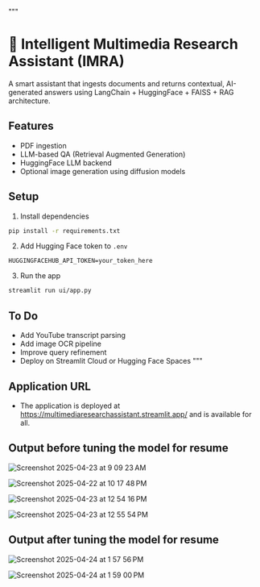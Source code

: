 """
# 🧠 Intelligent Multimedia Research Assistant (IMRA)

A smart assistant that ingests documents and returns contextual, AI-generated answers using LangChain + HuggingFace + FAISS + RAG architecture.

## Features
- PDF ingestion
- LLM-based QA (Retrieval Augmented Generation)
- HuggingFace LLM backend
- Optional image generation using diffusion models

## Setup
1. Install dependencies
```bash
pip install -r requirements.txt
```
2. Add Hugging Face token to `.env`
```
HUGGINGFACEHUB_API_TOKEN=your_token_here
```
3. Run the app
```bash
streamlit run ui/app.py
```

## To Do
- Add YouTube transcript parsing
- Add image OCR pipeline
- Improve query refinement
- Deploy on Streamlit Cloud or Hugging Face Spaces
"""

## Application URL
- The application is deployed at https://multimediaresearchassistant.streamlit.app/ and is available for all.

## Output before tuning the model for resume

![Screenshot 2025-04-23 at 9 09 23 AM](https://github.com/user-attachments/assets/e2cb4204-398a-4fc7-9410-eeeb5188dd14)

![Screenshot 2025-04-22 at 10 17 48 PM](https://github.com/user-attachments/assets/3fad8b8d-f1ab-4908-a37d-b9c4de0bf55e)

![Screenshot 2025-04-23 at 12 54 16 PM](https://github.com/user-attachments/assets/6dde3301-c206-42aa-aaf5-dec55b5a038f)

![Screenshot 2025-04-23 at 12 55 54 PM](https://github.com/user-attachments/assets/3d701650-8155-4aba-a13e-bacf88deecd6)


## Output after tuning the model for resume

![Screenshot 2025-04-24 at 1 57 56 PM](https://github.com/user-attachments/assets/268cbd14-3ac5-4fe3-a05a-75237b9c175b)

![Screenshot 2025-04-24 at 1 59 00 PM](https://github.com/user-attachments/assets/396935a9-ee53-4bf6-b4a6-00422b5b2ca9)




